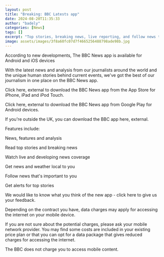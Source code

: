 ```yaml
---
layout: post
title: "Breaking: BBC Latests app"
date: 2024-08-20T11:35:33
author: "badely"
categories: [News]
tags: []
excerpt: "Top stories, breaking news, live reporting, and follow news topics that match your interests"
image: assets/images/3f8a60fc07d7f4665256488798ade98b.jpg
---
```


According to new developments, The BBC News app is available for Android and iOS devices

With the latest news and analysis from our journalists around the world and the unique human stories behind current events, we've got the best of our journalism in one place on the BBC News app.

Click here, external to download the BBC News app from the App Store for iPhone, iPad and iPod Touch.

Click here, external to download the BBC News app from Google Play for Android devices.

If you're outside the UK, you can download the BBC app here, external.

Features include: 

News, features and analysis

Read top stories and breaking news

Watch live and developing news coverage

Get news and weather local to you

Follow news that's important to you

Get alerts for top stories

We would like to know what you think of the new app - click here to give us your feedback.

Depending on the contract you have, data charges may apply for accessing the internet on your mobile device.

If you are not sure about the potential charges, please ask your mobile network provider. You may find some costs are included in your existing price plan or that you can opt for a data package that gives reduced charges for accessing the internet.

The BBC does not charge you to access mobile content.

